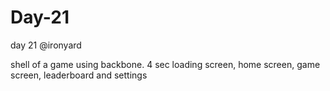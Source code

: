 # Day-21
day 21 @ironyard

shell of a game using backbone.
4 sec loading screen, home screen, game screen, leaderboard and settings
